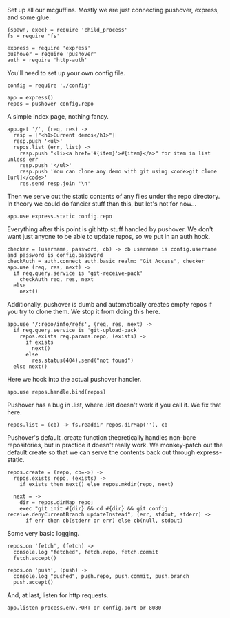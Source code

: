 Set up all our mcguffins. Mostly we are just connecting pushover, express, and some glue.

    {spawn, exec} = require 'child_process'
    fs = require 'fs'

    express = require 'express'
    pushover = require 'pushover'
    auth = require 'http-auth'

You'll need to set up your own config file.

    config = require './config'

    app = express()
    repos = pushover config.repo

A simple index page, nothing fancy.

    app.get '/', (req, res) ->
      resp = ["<h1>Current demos</h1>"]
      resp.push '<ul>'
      repos.list (err, list) ->
        resp.push "<li><a href='#{item}'>#{item}</a>" for item in list unless err
        resp.push '</ul>'
        resp.push 'You can clone any demo with git using <code>git clone [url]</code>'
        res.send resp.join '\n'

Then we serve out the static contents of any files under the repo directory.
In theory we could do fancier stuff than this, but let's not for now...

    app.use express.static config.repo

Everything after this point is git http stuff handled by pushover. We don't
want just anyone to be able to update repos, so we put in an auth hook.

    checker = (username, password, cb) -> cb username is config.username and password is config.password
    checkAuth = auth.connect auth.basic realm: "Git Access", checker
    app.use (req, res, next) ->
      if req.query.service is 'git-receive-pack'
        checkAuth req, res, next
      else
        next()

Additionally, pushover is dumb and automatically creates empty repos if you
try to clone them. We stop it from doing this here.

    app.use '/:repo/info/refs', (req, res, next) ->
      if req.query.service is 'git-upload-pack'
        repos.exists req.params.repo, (exists) ->
          if exists
            next()
          else
            res.status(404).send("not found")
      else next()

Here we hook into the actual pushover handler.

    app.use repos.handle.bind(repos)

Pushover has a bug in .list, where .list doesn't work if you call it. We fix
that here.

    repos.list = (cb) -> fs.readdir repos.dirMap(''), cb

Pushover's default .create function theoretically handles non-bare
repositories, but in practice it doesn't really work. We monkey-patch out the
default create so that we can serve the contents back out through express-
static.

    repos.create = (repo, cb=->) ->
      repos.exists repo, (exists) ->
        if exists then next() else repos.mkdir(repo, next)

      next = ->
        dir = repos.dirMap repo;
        exec "git init #{dir} && cd #{dir} && git config receive.denyCurrentBranch updateInstead", (err, stdout, stderr) ->
          if err then cb(stderr or err) else cb(null, stdout)

Some very basic logging.

    repos.on 'fetch', (fetch) ->
      console.log "fetched", fetch.repo, fetch.commit
      fetch.accept()

    repos.on 'push', (push) ->
      console.log "pushed", push.repo, push.commit, push.branch
      push.accept()

And, at last, listen for http requests.

    app.listen process.env.PORT or config.port or 8080